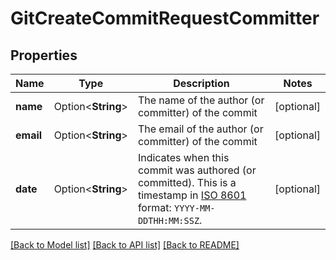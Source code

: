 # GitCreateCommitRequestCommitter

## Properties

Name | Type | Description | Notes
------------ | ------------- | ------------- | -------------
**name** | Option<**String**> | The name of the author (or committer) of the commit | [optional]
**email** | Option<**String**> | The email of the author (or committer) of the commit | [optional]
**date** | Option<**String**> | Indicates when this commit was authored (or committed). This is a timestamp in [ISO 8601](https://en.wikipedia.org/wiki/ISO_8601) format: `YYYY-MM-DDTHH:MM:SSZ`. | [optional]

[[Back to Model list]](../README.md#documentation-for-models) [[Back to API list]](../README.md#documentation-for-api-endpoints) [[Back to README]](../README.md)



